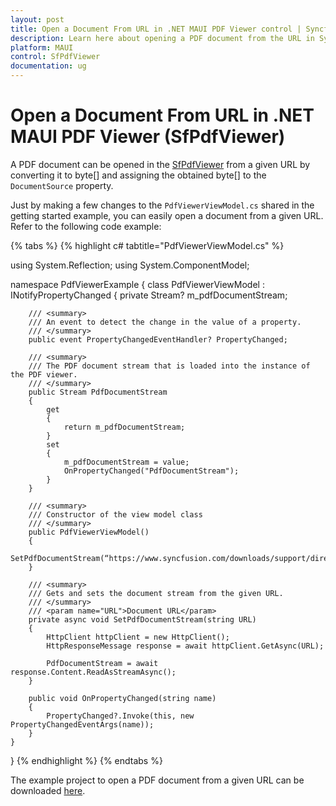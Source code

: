 ```yaml
---
layout: post
title: Open a Document From URL in .NET MAUI PDF Viewer control | Syncfusion
description: Learn here about opening a PDF document from the URL in Syncfusion .NET MAUI PDF Viewer (SfPdfViewer) control.
platform: MAUI
control: SfPdfViewer
documentation: ug
---
```


# Open a Document From URL in .NET MAUI PDF Viewer (SfPdfViewer)

A PDF document can be opened in the [SfPdfViewer](https://help.syncfusion.com/cr/maui/Syncfusion.Maui.PdfViewer.SfPdfViewer.html) from a given URL by converting it to byte[] and assigning the obtained byte[] to the `DocumentSource` property. 

Just by making a few changes to the `PdfViewerViewModel.cs` shared in the getting started example, you can easily open a document from a given URL. Refer to the following code example:

{% tabs %}
{% highlight c# tabtitle="PdfViewerViewModel.cs" %}

using System.Reflection;
using System.ComponentModel;

namespace PdfViewerExample
{
    class PdfViewerViewModel : INotifyPropertyChanged
    {
        private Stream? m_pdfDocumentStream;

        /// <summary>
        /// An event to detect the change in the value of a property.
        /// </summary>
        public event PropertyChangedEventHandler? PropertyChanged;

        /// <summary>
        /// The PDF document stream that is loaded into the instance of the PDF viewer. 
        /// </summary>
        public Stream PdfDocumentStream
        {
            get
            {
                return m_pdfDocumentStream;
            }
            set
            {
                m_pdfDocumentStream = value;
                OnPropertyChanged("PdfDocumentStream");
            }
        }

        /// <summary>
        /// Constructor of the view model class
        /// </summary>
        public PdfViewerViewModel()
        {
            SetPdfDocumentStream(“https://www.syncfusion.com/downloads/support/directtrac/general/pd/PDF_Succinctly1928776572”);
        }

        /// <summary>
        /// Gets and sets the document stream from the given URL. 
        /// </summary>
        /// <param name="URL">Document URL</param>
        private async void SetPdfDocumentStream(string URL)
        {
            HttpClient httpClient = new HttpClient();
            HttpResponseMessage response = await httpClient.GetAsync(URL);

            PdfDocumentStream = await response.Content.ReadAsStreamAsync();
        }

        public void OnPropertyChanged(string name)
        {
            PropertyChanged?.Invoke(this, new PropertyChangedEventArgs(name));
        }
    }
}
{% endhighlight %} 
{% endtabs %}

The example project to open a PDF document from a given URL can be downloaded [here](https://github.com/SyncfusionExamples/maui-pdf-viewer-examples). 
